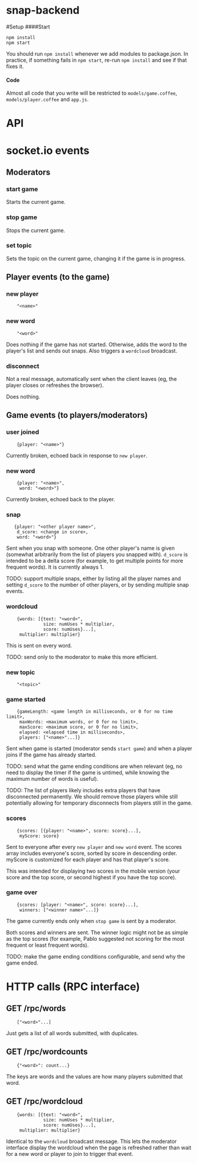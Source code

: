 snap-backend
============

#Setup
####Start
```
npm install
npm start
```

You should run `npm install` whenever we add modules to package.json. In
practice, if something fails in `npm start`, re-run `npm install` and see if
that fixes it.

#### Code
Almost all code that you write will be restricted to `models/game.coffee`,
`models/player.coffee` and `app.js`.

API
====

# socket.io events

## Moderators

### start game
Starts the current game.

### stop game
Stops the current game.

### set topic
Sets the topic on the current game, changing it if the game is in progress.

## Player events (to the game)

### new player
        "<name>"

### new word
        "<word>"

Does nothing if the game has not started. Otherwise, adds the word to the
player's list and sends out snaps. Also triggers a `wordcloud` broadcast.

### disconnect

Not a real message, automatically sent when the client leaves (eg, the player
closes or refreshes the browser).

Does nothing.

## Game events (to players/moderators)

### user joined
        {player: "<name>"}

Currently broken, echoed back in response to `new player`.

### new word
        {player: "<name>",
         word: "<word>"}

Currently broken, echoed back to the player.

### snap
       {player: "<other player name>",
        d_score: <change in score>,
        word: "<word>"}

Sent when you snap with someone. One other player's name is given (somewhat
arbitrarily from the list of players you snapped with). `d_score` is intended
to be a delta score (for example, to get multiple points for more frequent
words). It is currently always 1.

TODO: support multiple snaps, either by listing all the player names and
setting `d_score` to the number of other players, or by sending multiple snap
events.

### wordcloud
        {words: [{text: "<word>",
                  size: numUses * multiplier,
                  score: numUses}...],
         multiplier: multiplier}

This is sent on every word.

TODO: send only to the moderator to make this more efficient.

### new topic
        "<topic>"

### game started
        {gameLength: <game length in milliseconds, or 0 for no time limit>,
         maxWords: <maximum words, or 0 for no limit>,
         maxScore: <maximum score, or 0 for no limit>,
         elapsed: <elapsed time in milliseconds>,
         players: ["<name>"...]}

Sent when game is started (moderator sends `start game`) and when a player
joins if the game has already started.

TODO: send what the game ending conditions are when relevant (eg, no need to
display the timer if the game is untimed, while knowing the maximum number of
words is useful).

TODO: The list of players likely includes extra players that have disconnected
permanently. We should remove those players while still potentially allowing
for temporary disconnects from players still in the game.

### scores
        {scores: [{player: "<name>", score: score}...],
         myScore: score}

Sent to everyone after every `new player` and `new word` event. The scores
array includes everyone's score, sorted by score in descending order. myScore
is customized for each player and has that player's score.

This was intended for displaying two scores in the mobile version (your score
and the top score, or second highest if you have the top score).

### game over
        {scores: [player: "<name>", score: score}...],
         winners: ["<winner name>"...]}

The game currently ends only when `stop game` is sent by a moderator.

Both scores and winners are sent. The winner logic might not be as simple as
the top scores (for example, Pablo suggested not scoring for the most frequent
or least frequent words).

TODO: make the game ending conditions configurable, and send why the game ended.

# HTTP calls (RPC interface)

## GET /rpc/words
        ["<word>"...]

Just gets a list of all words submitted, with duplicates.

## GET /rpc/wordcounts
        {"<word>": count...}

The keys are words and the values are how many players submitted that word.

## GET /rpc/wordcloud
        {words: [{text: "<word>",
                  size: numUses * multiplier,
                  score: numUses}...],
         multiplier: multiplier}
        
Identical to the `wordcloud` broadcast message. This lets the moderator
interface display the wordcloud when the page is refreshed rather than wait for
a new word or player to join to trigger that event.
